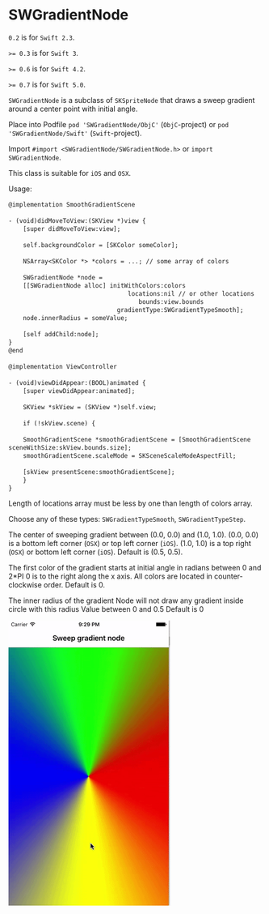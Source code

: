 # SWGradientNode

`0.2` is for `Swift 2.3`.

`>= 0.3` is for `Swift 3`.

`>= 0.6` is for `Swift 4.2`.

`>= 0.7` is for `Swift 5.0`.

`SWGradientNode` is a subclass of `SKSpriteNode` that draws a sweep gradient around a center point with initial angle.

Place into Podfile
`pod 'SWGradientNode/ObjC'` (`ObjC`-project) or
`pod 'SWGradientNode/Swift'` (`Swift`-project).

Import `#import <SWGradientNode/SWGradientNode.h>`
or `import SWGradientNode`.

This class is suitable for `iOS` and `OSX`.

Usage:

```objc
@implementation SmoothGradientScene

- (void)didMoveToView:(SKView *)view {
    [super didMoveToView:view];

    self.backgroundColor = [SKColor someColor];

    NSArray<SKColor *> *colors = ...; // some array of colors 

    SWGradientNode *node =
    [[SWGradientNode alloc] initWithColors:colors
                                 locations:nil // or other locations
                                    bounds:view.bounds
                              gradientType:SWGradientTypeSmooth];
    node.innerRadius = someValue;

    [self addChild:node];
}
@end

@implementation ViewController

- (void)viewDidAppear:(BOOL)animated {
    [super viewDidAppear:animated];

    SKView *skView = (SKView *)self.view;

    if (!skView.scene) {

    SmoothGradientScene *smoothGradientScene = [SmoothGradientScene sceneWithSize:skView.bounds.size];
    smoothGradientScene.scaleMode = SKSceneScaleModeAspectFill;

    [skView presentScene:smoothGradientScene];
    }
}
```
Length of locations array must be less by one than length of colors array.

Choose any of these types: `SWGradientTypeSmooth`, `SWGradientTypeStep`.

The center of sweeping gradient between (0.0, 0.0) and (1.0, 1.0).
(0.0, 0.0) is a bottom left corner (`OSX`) or top left corner (`iOS`).
(1.0, 1.0) is a top right (`OSX`) or bottom left corner (`iOS`).
Default is (0.5, 0.5).

The first color of the gradient starts at initial angle in radians between 0 and 2*PI
0 is to the right along the x axis.
All colors are located in counter-clockwise order.
Default is 0.

The inner radius of the gradient
Node will not draw any gradient inside circle with this radius
Value between 0 and 0.5
Default is 0

![Alt text](https://github.com/NSSimpleApps/SWGradientNode/blob/master/SWGradientNode.gif)
